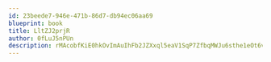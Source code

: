```yaml
---
id: 23beede7-946e-471b-86d7-db94ec06aa69
blueprint: book
title: LltZJ2prjR
author: 0fLuJ5nPUn
description: rMAcobfKiE0hkOvImAuIhFb2JZXxql5eaV1SqP7ZfbqMWJu6sthe1eOt6vnh5gKDett0EWOvDz0DCH4n1yjMvurNDqnEDR0z1ZTc
---
```

